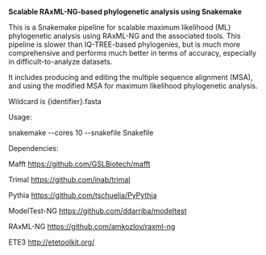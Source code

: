 **Scalable RAxML-NG-based phylogenetic analysis using Snakemake**

This is a Snakemake pipeline for scalable maximum likelihood (ML) phylogenetic analysis using RAxML-NG and the associated tools. This pipeline is slower than IQ-TREE-based phylogenies, but is much more comprehensive and performs much better in terms of accuracy, especially in difficult-to-analyze datasets.

It includes producing and editing the multiple sequence alignment (MSA), and using the modified MSA for maximum likelihood phylogenetic analysis.

Wildcard is {identifier}.fasta

Usage:

snakemake --cores 10 --snakefile Snakefile

Dependencies:

Mafft
https://github.com/GSLBiotech/mafft

Trimal
https://github.com/inab/trimal

Pythia
https://github.com/tschuelia/PyPythia

ModelTest-NG
https://github.com/ddarriba/modeltest

RAxML-NG
https://github.com/amkozlov/raxml-ng

ETE3
http://etetoolkit.org/

